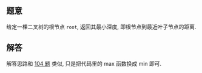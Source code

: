 ## 题意

给定一棵二叉树的根节点 `root`, 返回其最小深度, 即根节点到最近叶子节点的距离.

## 解答

解答思路和 [104 题](https://leetcode150.xhu.me/104) 类似, 只是把代码里的 max 函数换成 min 即可.